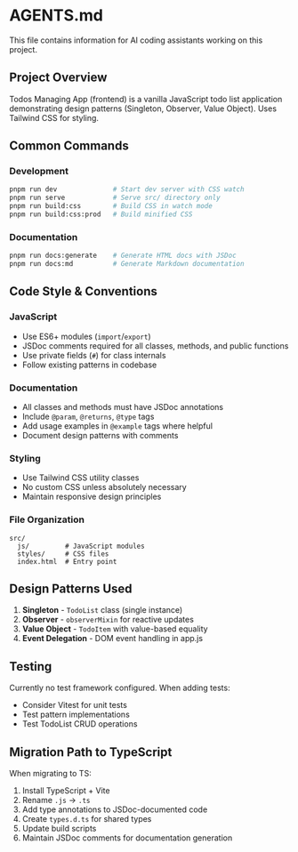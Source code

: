 # AGENTS.md

This file contains information for AI coding assistants working on this project.

## Project Overview

Todos Managing App (frontend) is a vanilla JavaScript todo list application demonstrating design patterns (Singleton, Observer, Value Object). Uses Tailwind CSS for styling.

## Common Commands

### Development
```bash
pnpm run dev              # Start dev server with CSS watch
pnpm run serve            # Serve src/ directory only
pnpm run build:css        # Build CSS in watch mode
pnpm run build:css:prod   # Build minified CSS
```

### Documentation
```bash
pnpm run docs:generate    # Generate HTML docs with JSDoc
pnpm run docs:md          # Generate Markdown documentation
```

## Code Style & Conventions

### JavaScript
- Use ES6+ modules (`import`/`export`)
- JSDoc comments required for all classes, methods, and public functions
- Use private fields (`#`) for class internals
- Follow existing patterns in codebase

### Documentation
- All classes and methods must have JSDoc annotations
- Include `@param`, `@returns`, `@type` tags
- Add usage examples in `@example` tags where helpful
- Document design patterns with comments

### Styling
- Use Tailwind CSS utility classes
- No custom CSS unless absolutely necessary
- Maintain responsive design principles

### File Organization
```
src/
  js/         # JavaScript modules
  styles/     # CSS files
  index.html  # Entry point
```

## Design Patterns Used

1. **Singleton** - `TodoList` class (single instance)
2. **Observer** - `observerMixin` for reactive updates
3. **Value Object** - `TodoItem` with value-based equality
4. **Event Delegation** - DOM event handling in app.js

## Testing

Currently no test framework configured. When adding tests:
- Consider Vitest for unit tests
- Test pattern implementations
- Test TodoList CRUD operations

## Migration Path to TypeScript

When migrating to TS:
1. Install TypeScript + Vite
2. Rename `.js` → `.ts`
3. Add type annotations to JSDoc-documented code
4. Create `types.d.ts` for shared types
5. Update build scripts
6. Maintain JSDoc comments for documentation generation
